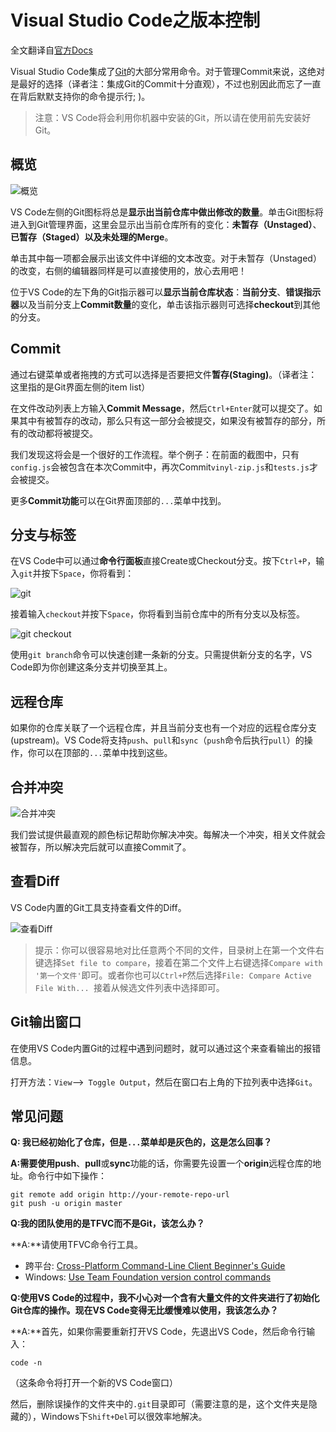 # Visual Studio Code之版本控制

全文翻译自[官方Docs][link-1]

Visual Studio Code集成了[Git][link-2]的大部分常用命令。对于管理Commit来说，这绝对是最好的选择（译者注：集成Git的Commit十分直观），不过也别因此而忘了一直在背后默默支持你的命令提示行; )。

> 注意：VS Code将会利用你机器中安装的Git，所以请在使用前先安装好Git。

## 概览

![概览][p1]

VS Code左侧的Git图标将总是**显示出当前仓库中做出修改的数量**。单击Git图标将进入到Git管理界面，这里会显示出当前仓库所有的变化：**未暂存（Unstaged）**、**已暂存（Staged）**以及**未处理的Merge**。

单击其中每一项都会展示出该文件中详细的文本改变。对于未暂存（Unstaged）的改变，右侧的编辑器同样是可以直接使用的，放心去用吧！

位于VS Code的左下角的Git指示器可以**显示当前仓库状态**：**当前分支**、**错误指示器**以及当前分支上**Commit数量**的变化，单击该指示器则可选择**checkout**到其他的分支。

## Commit

通过右键菜单或者拖拽的方式可以选择是否要把文件**暂存(Staging)**。（译者注：这里指的是Git界面左侧的item list）

在文件改动列表上方输入**Commit Message**，然后`Ctrl+Enter`就可以提交了。如果其中有被暂存的改动，那么只有这一部分会被提交，如果没有被暂存的部分，所有的改动都将被提交。

我们发现这将会是一个很好的工作流程。举个例子：在前面的截图中，只有`config.js`会被包含在本次Commit中，再次Commit`vinyl-zip.js`和`tests.js`才会被提交。

更多**Commit功能**可以在Git界面顶部的`...`菜单中找到。

## 分支与标签

在VS Code中可以通过**命令行面板**直接Create或Checkout分支。按下`Ctrl+P`，输入`git`并按下`Space`，你将看到：

![git][p2]

接着输入`checkout`并按下`Space`，你将看到当前仓库中的所有分支以及标签。

![git checkout][p3]

使用`git branch`命令可以快速创建一条新的分支。只需提供新分支的名字，VS Code即为你创建这条分支并切换至其上。

## 远程仓库

如果你的仓库关联了一个远程仓库，并且当前分支也有一个对应的远程仓库分支(upstream)。VS Code将支持`push`、`pull`和`sync`（`push`命令后执行`pull`）的操作，你可以在顶部的`...`菜单中找到这些。

## 合并冲突

![合并冲突][p4]

我们尝试提供最直观的颜色标记帮助你解决冲突。每解决一个冲突，相关文件就会被暂存，所以解决完后就可以直接Commit了。

## 查看Diff

VS Code内置的Git工具支持查看文件的Diff。

![查看Diff][p5]

> 提示：你可以很容易地对比任意两个不同的文件，目录树上在第一个文件右键选择`Set file to compare`，接着在第二个文件上右键选择`Compare with '第一个文件'`即可。或者你也可以`Ctrl+P`然后选择`File: Compare Active File With... `接着从候选文件列表中选择即可。

## Git输出窗口

在使用VS Code内置Git的过程中遇到问题时，就可以通过这个来查看输出的报错信息。

打开方法：`View`-->` Toggle Output`，然后在窗口右上角的下拉列表中选择`Git`。

## 常见问题

**Q: 我已经初始化了仓库，但是`...`菜单却是灰色的，这是怎么回事？**

**A:**需要使用**push**、**pull**或**sync**功能的话，你需要先设置一个**origin**远程仓库的地址。命令行中如下操作：
```shell
git remote add origin http://your-remote-repo-url
git push -u origin master
```
**Q:我的团队使用的是TFVC而不是Git，该怎么办？**

**A:**请使用TFVC命令行工具。
* 跨平台: [Cross-Platform Command-Line Client Beginner's Guide][link-3]
* Windows: [Use Team Foundation version control commands][link-4]

**Q:使用VS Code的过程中，我不小心对一个含有大量文件的文件夹进行了初始化Git仓库的操作。现在VS Code变得无比缓慢难以使用，我该怎么办？**

**A:**首先，如果你需要重新打开VS Code，先退出VS Code，然后命令行输入：
```shell
code -n
```
（这条命令将打开一个新的VS Code窗口）

然后，删除误操作的文件夹中的`.git`目录即可（需要注意的是，这个文件夹是隐藏的），Windows下`Shift+Del`可以很效率地解决。


[link-1]: https://code.visualstudio.com/docs/editor/versioncontrol
[link-2]: http://git-scm.com/
[link-3]: https://msdn.microsoft.com/en-us/library/hh873092.aspx
[link-4]: https://msdn.microsoft.com/en-us/library/vstudio/cc31bk2e.aspx
[p1]: https://code.visualstudio.com/Content/images/versioncontrol_overview.png
[p2]: https://code.visualstudio.com/Content/images/versioncontrol_gitcommands.png
[p3]: https://code.visualstudio.com/Content/images/versioncontrol_gitbranches.png
[p4]: https://code.visualstudio.com/Content/images/versioncontrol_merge.png
[p5]: https://code.visualstudio.com/Content/images/versioncontrol_diff.png
